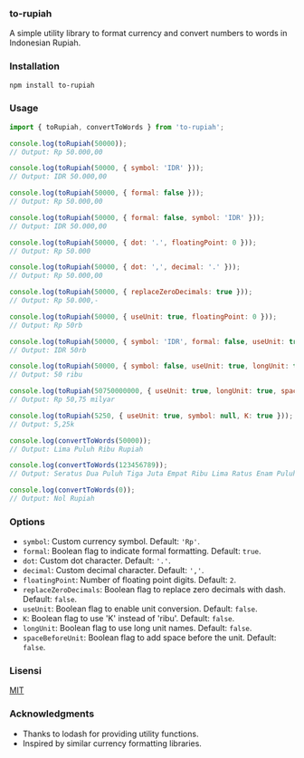 ### **to-rupiah**

A simple utility library to format currency and convert numbers to words in Indonesian Rupiah.

### Installation

```bash
npm install to-rupiah
```

### Usage

```javascript
import { toRupiah, convertToWords } from 'to-rupiah';

console.log(toRupiah(50000));
// Output: Rp 50.000,00

console.log(toRupiah(50000, { symbol: 'IDR' }));
// Output: IDR 50.000,00

console.log(toRupiah(50000, { formal: false }));
// Output: Rp 50.000,00

console.log(toRupiah(50000, { formal: false, symbol: 'IDR' }));
// Output: IDR 50.000,00

console.log(toRupiah(50000, { dot: '.', floatingPoint: 0 }));
// Output: Rp 50.000

console.log(toRupiah(50000, { dot: ',', decimal: '.' }));
// Output: Rp 50.000,00

console.log(toRupiah(50000, { replaceZeroDecimals: true }));
// Output: Rp 50.000,-

console.log(toRupiah(50000, { useUnit: true, floatingPoint: 0 }));
// Output: Rp 50rb

console.log(toRupiah(50000, { symbol: 'IDR', formal: false, useUnit: true, K: true, floatingPoint: 0 }));
// Output: IDR 50rb

console.log(toRupiah(50000, { symbol: false, useUnit: true, longUnit: true, spaceBeforeUnit: true, floatingPoint: 0 }));
// Output: 50 ribu

console.log(toRupiah(50750000000, { useUnit: true, longUnit: true, spaceBeforeUnit: true, formal: false }));
// Output: Rp 50,75 milyar

console.log(toRupiah(5250, { useUnit: true, symbol: null, K: true }));
// Output: 5,25k
```

```javascript
console.log(convertToWords(50000));
// Output: Lima Puluh Ribu Rupiah

console.log(convertToWords(123456789));
// Output: Seratus Dua Puluh Tiga Juta Empat Ribu Lima Ratus Enam Puluh Tujuh Ribu Delapan Ratus Sembilan Puluh

console.log(convertToWords(0));
// Output: Nol Rupiah
```

### Options

- `symbol`: Custom currency symbol. Default: `'Rp'`.
- `formal`: Boolean flag to indicate formal formatting. Default: `true`.
- `dot`: Custom dot character. Default: `'.'`.
- `decimal`: Custom decimal character. Default: `','`.
- `floatingPoint`: Number of floating point digits. Default: `2`.
- `replaceZeroDecimals`: Boolean flag to replace zero decimals with dash. Default: `false`.
- `useUnit`: Boolean flag to enable unit conversion. Default: `false`.
- `K`: Boolean flag to use 'K' instead of 'ribu'. Default: `false`.
- `longUnit`: Boolean flag to use long unit names. Default: `false`.
- `spaceBeforeUnit`: Boolean flag to add space before the unit. Default: `false`.

### Lisensi
[MIT](https://github.com/muhamadluthfiam/to-rupiah/blob/main/LICENSE.txt)

### Acknowledgments

- Thanks to lodash for providing utility functions.
- Inspired by similar currency formatting libraries.

